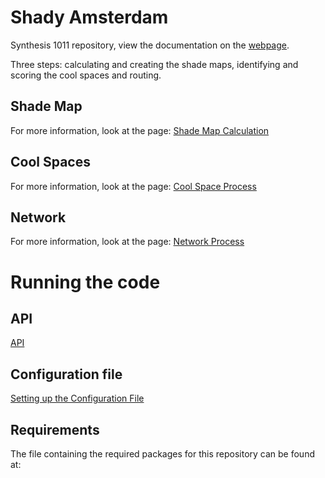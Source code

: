 # Shady Amsterdam
Synthesis 1011 repository, view the documentation on the [webpage](https://jsscmnhn.github.io/shady_amsterdam/).

Three steps: calculating and creating the shade maps, identifying and scoring the cool spaces and routing. 

## Shade Map 
For more information, look at the page:  [Shade Map Calculation](docs/Shade-Map-Calculation.md)

## Cool Spaces
For more information, look at the page:  [Cool Space Process](docs/Cool-Spaces.md)

## Network
For more information, look at the page:  [Network Process](docs/Network.md)

# Running the code
## API
[API](docs/api.md)

## Configuration file 
[Setting up the Configuration File](docs/Configuration-setup.md)
## Requirements
The file containing the required packages for this repository can be found at: 



